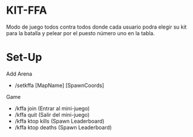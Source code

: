 # KIT-FFA
Modo de juego todos contra todos donde cada usuario podra elegir su kit para la batalla y pelear por el puesto número uno en la tabla.

# Set-Up

Add Arena
- /setkffa [MapName] [SpawnCoords]

Game
- /kffa join (Entrar al mini-juego)
- /kffa quit (Salir del mini-juego)
- /kffa ktop kills (Spawn Leaderboard)
- /kffa ktop deaths (Spawn Leaderboard)
